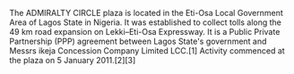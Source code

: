The ADMIRALTY CIRCLE plaza is located in the Eti-Osa Local Government Area of Lagos State in Nigeria. It was established to collect tolls along the 49 km road expansion on Lekki–Eti-Osa Expressway. It is a Public Private Partnership (PPP) agreement between Lagos State's government and Messrs ikeja Concession Company Limited LCC.[1] Activity commenced at the plaza on 5 January 2011.[2][3]
